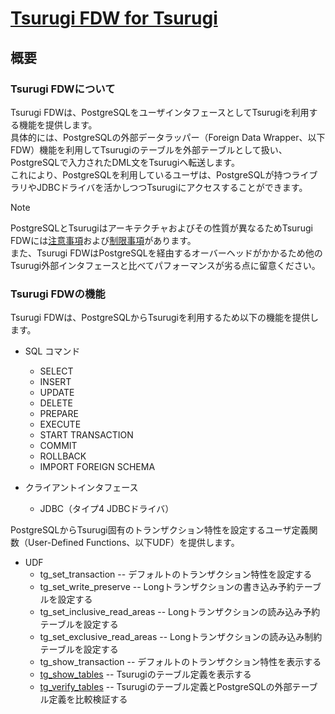 # [Tsurugi FDW for Tsurugi](./README.md)

## 概要

### Tsurugi FDWについて

Tsurugi FDWは、PostgreSQLをユーザインタフェースとしてTsurugiを利用する機能を提供します。  
具体的には、PostgreSQLの外部データラッパー（Foreign Data Wrapper、以下FDW）機能を利用してTsurugiのテーブルを外部テーブルとして扱い、PostgreSQLで入力されたDML文をTsurugiへ転送します。  
これにより、PostgreSQLを利用しているユーザは、PostgreSQLが持つライブラリやJDBCドライバを活かしつつTsurugiにアクセスすることができます。  

> [!NOTE]
> PostgreSQLとTsurugiはアーキテクチャおよびその性質が異なるためTsurugi FDWには[注意事項](./appendixes.md#注意事項)および[制限事項](./appendixes.md#制限事項)があります。  
> また、Tsurugi FDWはPostgreSQLを経由するオーバーヘッドがかかるため他のTsurugi外部インタフェースと比べてパフォーマンスが劣る点に留意ください。

### Tsurugi FDWの機能

Tsurugi FDWは、PostgreSQLからTsurugiを利用するため以下の機能を提供します。

- SQL コマンド
  - SELECT
  - INSERT
  - UPDATE
  - DELETE
  - PREPARE
  - EXECUTE
  - START TRANSACTION
  - COMMIT
  - ROLLBACK
  - IMPORT FOREIGN SCHEMA

- クライアントインタフェース
  - JDBC（タイプ4 JDBCドライバ）

PostgreSQLからTsurugi固有のトランザクション特性を設定するユーザ定義関数（User-Defined Functions、以下UDF）を提供します。

- UDF
  - tg_set_transaction -- デフォルトのトランザクション特性を設定する
  - tg_set_write_preserve -- Longトランザクションの書き込み予約テーブルを設定する
  - tg_set_inclusive_read_areas -- Longトランザクションの読み込み予約テーブルを設定する
  - tg_set_exclusive_read_areas -- Longトランザクションの読み込み制約テーブルを設定する
  - tg_show_transaction -- デフォルトのトランザクション特性を表示する
  - [tg_show_tables](udf_reference/tg_show_tables.md) -- Tsurugiのテーブル定義を表示する
  - [tg_verify_tables](udf_reference/tg_verify_tables.md) -- Tsurugiのテーブル定義とPostgreSQLの外部テーブル定義を比較検証する
